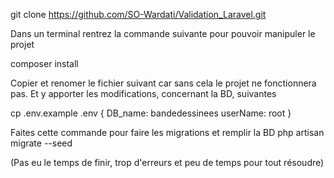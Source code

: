 git clone https://github.com/SO-Wardati/Validation_Laravel.git

Dans un terminal rentrez la commande suivante
pour pouvoir manipuler le projet

composer install

Copier et renomer le fichier suivant car sans cela le projet ne fonctionnera pas.
Et y apporter les modifications, concernant la BD, suivantes


cp .env.example .env
{
    DB_name: bandedessinees
    userName: root
}


Faites cette commande pour faire les migrations et remplir la BD
php artisan migrate --seed


(Pas eu le temps de finir, trop d'erreurs et peu de temps pour tout résoudre)
